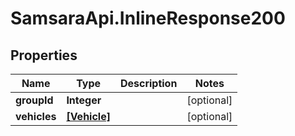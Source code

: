 # SamsaraApi.InlineResponse200

## Properties
Name | Type | Description | Notes
------------ | ------------- | ------------- | -------------
**groupId** | **Integer** |  | [optional] 
**vehicles** | [**[Vehicle]**](Vehicle.md) |  | [optional] 


